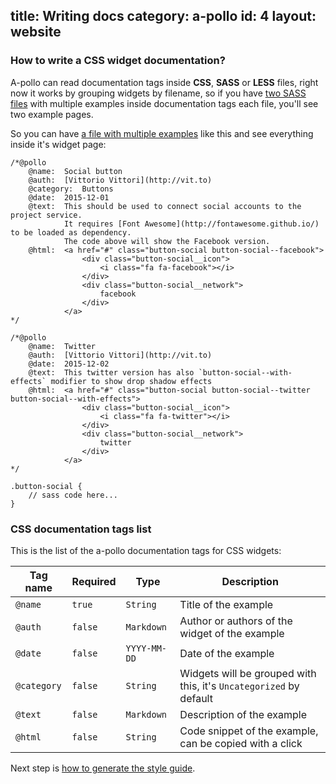 title: Writing docs
category: a-pollo
id: 4
layout: website
---

### How to write a CSS widget documentation?

A-pollo can read documentation tags inside **CSS**, **SASS** or **LESS** files, right now it works by grouping widgets by filename, so if you have [two SASS files][apollo_test_files] with multiple examples inside documentation tags each file, you'll see two example pages.

So you can have [a file with multiple examples][button_social_sass] like this and see everything inside it's widget page:

```
/*@pollo
    @name:  Social button
    @auth:  [Vittorio Vittori](http://vit.to)
    @category:  Buttons
    @date:  2015-12-01
    @text:  This should be used to connect social accounts to the project service.
            It requires [Font Awesome](http://fontawesome.github.io/) to be loaded as dependency.
            The code above will show the Facebook version.
    @html:  <a href="#" class="button-social button-social--facebook">
                <div class="button-social__icon">
                    <i class="fa fa-facebook"></i>
                </div>
                <div class="button-social__network">
                    facebook
                </div>
            </a>
*/

/*@pollo
    @name:  Twitter
    @auth:  [Vittorio Vittori](http://vit.to)
    @date:  2015-12-02
    @text:  This twitter version has also `button-social--with-effects` modifier to show drop shadow effects
    @html:  <a href="#" class="button-social button-social--twitter button-social--with-effects">
                <div class="button-social__icon">
                    <i class="fa fa-twitter"></i>
                </div>
                <div class="button-social__network">
                    twitter
                </div>
            </a>
*/

.button-social {
    // sass code here...
}
```

### CSS documentation tags list

This is the list of the a-pollo documentation tags for CSS widgets:


| Tag name         | Required | Type         | Description                 |
|---               |---       |---           |---                          |
| `@name`          | `true`   | `String`     | Title of the example |
| `@auth`          | `false`  | `Markdown`   | Author or authors of the widget of the example |
| `@date`          | `false`  | `YYYY-MM-DD` | Date of the example |
| `@category`      | `false`  | `String`     | Widgets will be grouped with this, it's `Uncategorized` by default |
| `@text`          | `false`  | `Markdown`   | Description of the example  |
| `@html`          | `false`  | `String`     | Code snippet of the example, can be copied with a click |

Next step is [how to generate the style guide][generate].

[button_social_sass]: https://github.com/vitto/a-pollo/blob/master/test/frontsize/themes/default/widgets/button-social.scss
[apollo_test_files]: https://github.com/vitto/a-pollo/tree/master/test/frontsize/themes/default/widgets
[generate]: /generate-style-guide.html
